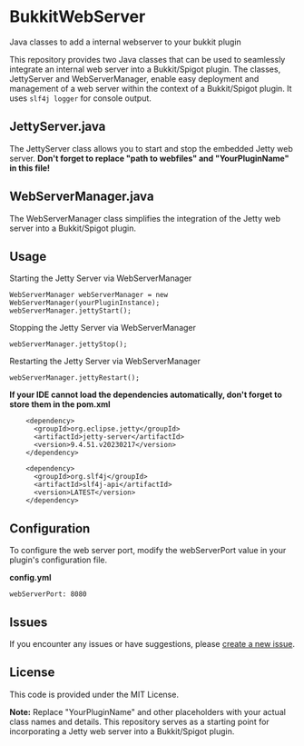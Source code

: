 # BukkitWebServer
Java classes to add a internal webserver to your bukkit plugin

This repository provides two Java classes that can be used to seamlessly integrate an internal web server into a Bukkit/Spigot plugin. The classes, JettyServer and WebServerManager, enable easy deployment and management of a web server within the context of a Bukkit/Spigot plugin. It uses `slf4j logger` for console output.

## JettyServer.java
The JettyServer class allows you to start and stop the embedded Jetty web server.
**Don't forget to replace "path to webfiles" and "YourPluginName" in this file!**

## WebServerManager.java
The WebServerManager class simplifies the integration of the Jetty web server into a Bukkit/Spigot plugin.

## Usage
Starting the Jetty Server via WebServerManager
````
WebServerManager webServerManager = new WebServerManager(yourPluginInstance);
webServerManager.jettyStart();
````

Stopping the Jetty Server via WebServerManager
````
webServerManager.jettyStop();
````

Restarting the Jetty Server via WebServerManager
````
webServerManager.jettyRestart();
````

**If your IDE cannot load the dependencies automatically, don't forget to store them in the pom.xml**
````
    <dependency>
      <groupId>org.eclipse.jetty</groupId>
      <artifactId>jetty-server</artifactId>
      <version>9.4.51.v20230217</version>
    </dependency>
````
````
    <dependency>
      <groupId>org.slf4j</groupId>
      <artifactId>slf4j-api</artifactId>
      <version>LATEST</version>
    </dependency>
````

## Configuration
To configure the web server port, modify the webServerPort value in your plugin's configuration file.

**config.yml**
````
webServerPort: 8080
````

## Issues
If you encounter any issues or have suggestions, please [create a new issue](https://github.com/CptGummiball/BukkitWebServer/issues).

## License
This code is provided under the MIT License.

**Note:** Replace "YourPluginName" and other placeholders with your actual class names and details. This repository serves as a starting point for incorporating a Jetty web server into a Bukkit/Spigot plugin.
